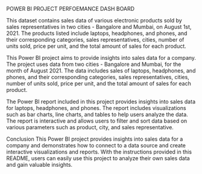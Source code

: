 
POWER BI PROJECT  PERFOEMANCE DASH BOARD

This dataset contains sales data of various electronic products sold by sales representatives in two cities - Bangalore and Mumbai, on August 1st, 2021. The products listed include laptops, headphones, and phones, and their corresponding categories, sales representatives, cities, number of units sold, price per unit, and the total amount of sales for each product.

This Power BI project aims to provide insights into sales data for a company. The project uses data from two cities - Bangalore and Mumbai, for the month of August 2021. The data includes sales of laptops, headphones, and phones, and their corresponding categories, sales representatives, cities, number of units sold, price per unit, and the total amount of sales for each product.

The Power BI report included in this project provides insights into sales data for laptops, headphones, and phones. The report includes visualizations such as bar charts, line charts, and tables to help users analyze the data. The report is interactive and allows users to filter and sort data based on various parameters such as product, city, and sales representative.

Conclusion
This Power BI project provides insights into sales data for a company and demonstrates how to connect to a data source and create interactive visualizations and reports. With the instructions provided in this README, users can easily use this project to analyze their own sales data and gain valuable insights.